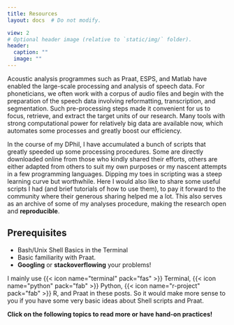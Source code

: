```yaml
---
title: Resources
layout: docs  # Do not modify.

view: 2
# Optional header image (relative to `static/img/` folder).
header:
  caption: ""
  image: ""
---
```


Acoustic analysis programmes such as Praat, ESPS, and Matlab have enabled the large-scale processing and analysis of speech data. For phoneticians, we often work with a corpus of audio files and begin with the preparation of the speech data involving reformatting, transcription, and segmentation. Such pre-processing steps made it convenient for us to focus, retrieve, and extract the target units of our research. Many tools with strong computational power for relatively big data are available now, which automates some processes and greatly boost our efficiency.

In the course of my DPhil, I have accumulated a bunch of scripts that greatly speeded up some processing procedures. Some are directly downloaded online from those who kindly shared their efforts, others are either adapted from others to suit my own purposes or my nascent attempts in a few programming languages. Dipping my toes in scripting was a steep learning curve but worthwhile. Here I would also like to share some useful scripts I had (and brief tutorials of how to use them), to pay it forward to the community where their generous sharing helped me a lot. This also serves as an archive of some of my analyses procedure, making the research open and **reproducible**.

## Prerequisites
* Bash/Unix Shell Basics in the Terminal
* Basic familiarity with Praat.
* **Googling** or **stackoverflowing** your problems!

I mainly use {{< icon name="terminal" pack="fas" >}} Terminal,
{{< icon name="python" pack="fab" >}} Python, {{< icon name="r-project" pack="fab" >}} R, and Praat in these posts. So it would make more sense to you if you have some very basic ideas about Shell scripts and Praat. 

**Click on the following topics to read more or have hand-on practices!**